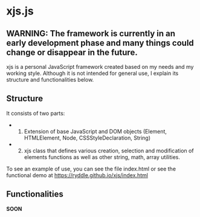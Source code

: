 # xjs.js

## WARNING: The framework is currently in an early development phase and many things could change or disappear in the future.

xjs is a personal JavaScript framework created based on my needs and my working style.
Although it is not intended for general use, I explain its structure and functionalities below.

## Structure

It consists of two parts:
* 1. Extension of base JavaScript and DOM objects (Element, HTMLElement, Node, CSSStyleDeclaration, String)
* 2. xjs class that defines various creation, selection and modification of elements functions as well as other string, math, array utilities.

To see an example of use, you can see the file index.html or see the functional demo at https://ryddle.github.io/xjs/index.html

## Functionalities
<b>SOON</b>

